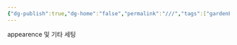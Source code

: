 ```yaml
---
{"dg-publish":true,"dg-home":"false","permalink":"///","tags":["gardenEntry"],"dgPassFrontmatter":true,"created":"2025-05-06T13:06:49.363+09:00","updated":"2025-05-06T13:22:25.598+09:00"}
---
```


appearence 및 기타 세팅 
